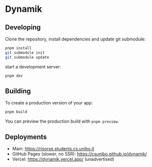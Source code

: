 # Dynamik

## Developing

Clone the repository, install dependencies and update git submodule:

```bash
pnpm install
git submodule init
git submodule update
```

start a development server:

```bash
pnpm dev
```

## Building

To create a production version of your app:

```bash
pnpm build
```

You can preview the production build with `pnpm preview`.

## Deployments

- Main: https://risorse.students.cs.unibo.it
- GitHub Pages (slower, no SSR): https://csunibo.github.io/dynamik/
- Vercel: https://dynamik.vercel.app/ (unadvertised)
